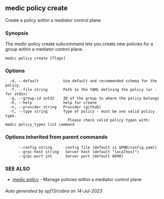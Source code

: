 ## medic policy create

Create a policy within a mediator control plane

### Synopsis

The medic policy create subcommand lets you create new policies for a group
within a mediator control plane.

```
medic policy create [flags]
```

### Options

```
  -d, --default           Use default and recommended schema for the policy.
  -f, --file string       Path to the YAML defining the policy (or - for stdin)
  -g, --group-id int32    ID of the group to where the policy belongs
  -h, --help              help for create
  -n, --provider string   Provider (github)
  -t, --type string       Type of policy - must be one valid policy type.
                          	Please check valid policy types with: medic policy_types list command
```

### Options inherited from parent commands

```
      --config string      config file (default is $PWD/config.yaml)
      --grpc-host string   Server host (default "localhost")
      --grpc-port int      Server port (default 8090)
```

### SEE ALSO

* [medic policy](medic_policy.md)	 - Manage policies within a mediator control plane

###### Auto generated by spf13/cobra on 14-Jul-2023

